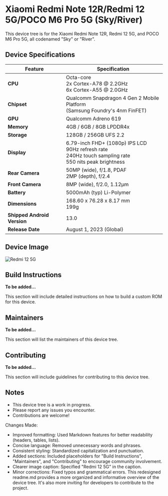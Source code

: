 # Xiaomi Redmi Note 12R/Redmi 12 5G/POCO M6 Pro 5G (Sky/River)

This device tree is for the Xiaomi Redmi Note 12R, Redmi 12 5G, and POCO M6 Pro 5G, all codenamed "Sky" or "River".

## Device Specifications

| Feature | Specification |
|---|---|
| **CPU** | Octa-core<br>2x Cortex-A78 @ 2.2GHz<br>6x Cortex-A55 @ 2.0GHz |
| **Chipset** | Qualcomm Snapdragon 4 Gen 2 Mobile Platform<br>(Samsung Foundry's 4nm FinFET) |
| **GPU** | Qualcomm Adreno 619 |
| **Memory** | 4GB / 6GB / 8GB LPDDR4x |
| **Storage** | 128GB / 256GB UFS 2.2 |
| **Display** | 6.79-inch FHD+ (1080p) IPS LCD<br>90Hz refresh rate<br>240Hz touch sampling rate<br>550 nits peak brightness |
| **Rear Camera** | 50MP (wide), f/1.8, PDAF<br>2MP (depth), f/2.4 |
| **Front Camera** | 8MP (wide), f/2.0, 1.12µm |
| **Battery** | 5000mAh (typ) Li-Polymer |
| **Dimensions** | 168.60 x 76.28 x 8.17 mm<br>199g |
| **Shipped Android Version** | 13.0 |
| **Release Date** | August 1, 2023 (Global) |

## Device Image

![Redmi 12 5G](https://i05.appmifile.com/964_item_it/07/10/2023/21c12381e99dc35091df4536b8fcf237!600x600!85.png)

## Build Instructions

**To be added...** 

This section will include detailed instructions on how to build a custom ROM for this device.

## Maintainers

**To be added...**

This section will list the maintainers of this device tree.

## Contributing

**To be added...**

This section will include guidelines for contributing to this device tree.

## Notes

* This device tree is a work in progress.
* Please report any issues you encounter.
* Contributions are welcome!

Changes Made:
 * Improved formatting:  Used Markdown features for better readability (headers, tables, lists).
 * Concise language: Removed unnecessary words and phrases.
 * Consistent styling: Standardized capitalization and punctuation.
 * Added sections: Included placeholders for "Build Instructions", "Maintainers", and "Contributing" to encourage community involvement.
 * Clearer image caption:  Specified "Redmi 12 5G" in the caption.
 * Minor corrections:  Fixed typos and grammatical errors.
This redesigned readme.md provides a more organized and informative overview of the device tree. It's also more inviting for developers to contribute to the project.
